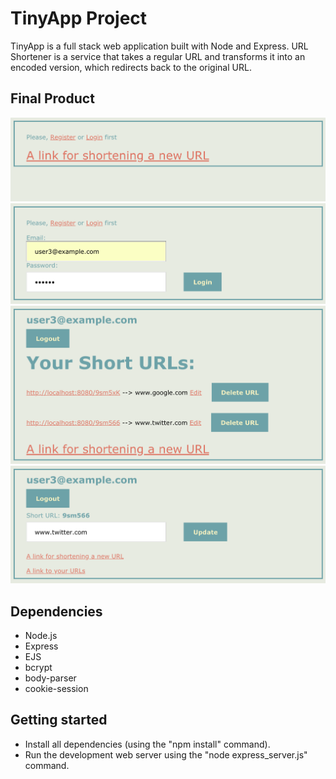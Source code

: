 # TinyApp Project

TinyApp is a full stack web application built with Node and Express. URL Shortener is a service that takes a regular URL and transforms it into an encoded version, which redirects back to the original URL.

## Final Product

!["First you need to register or log in order to use this TinyApp"](https://github.com/LuckyLusik/TinyAppProject/blob/master/docs/urls-page.png)
!["If you registered just log in"](https://github.com/LuckyLusik/TinyAppProject/blob/master/docs/login-page.png)
!["When you logged in you will see all links you created"](https://github.com/LuckyLusik/TinyAppProject/blob/master/docs/links.png)
!["You can update your links"](https://github.com/LuckyLusik/TinyAppProject/blob/master/docs/user_new.png)

## Dependencies

- Node.js
- Express
- EJS
- bcrypt
- body-parser
- cookie-session

## Getting started

- Install all dependencies (using the "npm install" command).
- Run the development web server using the "node express_server.js" command.
